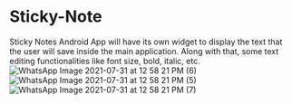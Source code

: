 # Sticky-Note
Sticky Notes Android App will have its own widget to 
display the text that the user will save inside the main 
application.
Along with that, some text editing functionalities like 
font size, bold, italic, etc.
![WhatsApp Image 2021-07-31 at 12 58 21 PM (6)](https://user-images.githubusercontent.com/58635404/127732663-4d3215c4-36b9-466c-93ce-066087f937ec.jpeg)
![WhatsApp Image 2021-07-31 at 12 58 21 PM (5)](https://user-images.githubusercontent.com/58635404/127732669-ce324248-61db-4900-be0e-12dfabfba494.jpeg)
![WhatsApp Image 2021-07-31 at 12 58 21 PM (7)](https://user-images.githubusercontent.com/58635404/127732673-91a800f8-5523-402a-b9b2-8b248f6a2e53.jpeg)

